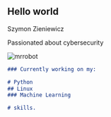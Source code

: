 ## Hello world
Szymon Zieniewicz

Passionated about cybersecurity


![mrrobot](https://user-images.githubusercontent.com/64652568/98461315-77533c80-21ab-11eb-851f-bfc2bb511513.gif)
          
              





```markdown
### Currently working on my:

# Python
## Linux
### Machine Learning

# skills.




```
